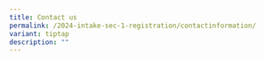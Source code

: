 ```yaml
---
title: Contact us
permalink: /2024-intake-sec-1-registration/contactinformation/
variant: tiptap
description: ""
---
```

